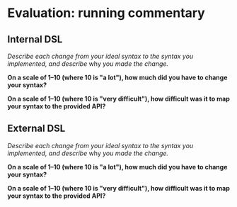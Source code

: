 # Evaluation: running commentary

## Internal DSL

_Describe each change from your ideal syntax to the syntax you implemented, and
describe_ why _you made the change._






**On a scale of 1–10 (where 10 is "a lot"), how much did you have to change your syntax?**






**On a scale of 1–10 (where 10 is "very difficult"), how difficult was it to map your syntax to the provided API?**






## External DSL

_Describe each change from your ideal syntax to the syntax you implemented, and
describe_ why _you made the change._






**On a scale of 1–10 (where 10 is "a lot"), how much did you have to change your syntax?**







**On a scale of 1–10 (where 10 is "very difficult"), how difficult was it to map your syntax to the provided API?**






